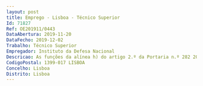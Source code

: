 ```yaml
--- 
layout: post
title: Emprego - Lisboa - Técnico Superior
Id: 71827
Ref: OE201911/0443
DataAbertura: 2019-11-20
DataFecho: 2019-12-02
Trabalho: Técnico Superior
Empregador: Instituto da Defesa Nacional
Descricao: As funções da alínea h) do artigo 2.º da Portaria n.º 282 2015 de 15 de setembro, no âmbito das competências da Direção de Serviços de Planeamento e Gestão de Recursos, para a gestão de recursos financeiros designadamente, o acompanhamento de processos no âmbito da gestão financeira  análise e conferência da informação financeira  preparação e interpretação de indicadores de gestão  preparação da proposta de orçamento anual, acompanhar a sua execução, efetuando as alterações orçamentais necessárias, bem como a monitorização periódica, elaboração de relatórios orçamentais e financeiros  assegurar os trabalhos conducentes à prestação de contas e dar apoio ao processo de consolidação de contas  elaboração da conta de gerência  assegurar a contabilização da receita despesa na aplicação informática SIGDN  contabilizar e controlar os movimentos relativos à arrecadação da receita e organizar a documentação de suporte aos registos contabilísticos  acompanhar o funcionamento da Tesouraria e proceder à reconciliação bancária, atenta a segregação de funções  proceder ao cumprimento das obrigações legais e fiscais e garantir a informação às entidades e serviços competentes  apoio na implementação do Sistema de Normalização Contabilística para a Administração Publica (SNC AP) 
CodigoPostal: 1399-017 LISBOA
Concelho: Lisboa
Distrito: Lisboa
--- 
```

